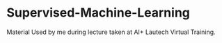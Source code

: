 # Supervised-Machine-Learning
Material Used by me during lecture taken at AI+ Lautech Virtual Training.
